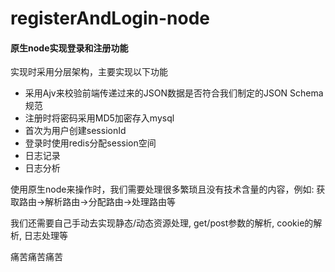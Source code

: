 # registerAndLogin-node
#### 原生node实现登录和注册功能
实现时采用分层架构，主要实现以下功能
   
+ 采用Ajv来校验前端传递过来的JSON数据是否符合我们制定的JSON Schema规范
+ 注册时将密码采用MD5加密存入mysql
+ 首次为用户创建sessionId
+ 登录时使用redis分配session空间
+ 日志记录
+ 日志分析

使用原生node来操作时，我们需要处理很多繁琐且没有技术含量的内容，例如: 获取路由->解析路由->分配路由->处理路由等

我们还需要自己手动去实现静态/动态资源处理, get/post参数的解析, cookie的解析, 日志处理等

痛苦痛苦痛苦

